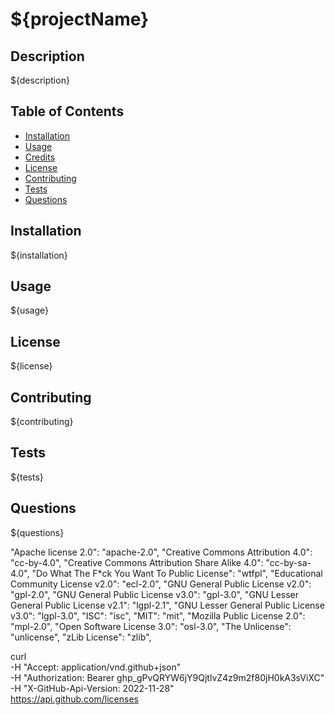 # ${projectName}

## Description

${description}

## Table of Contents

- [Installation](#installation)
- [Usage](#usage)
- [Credits](#credits)
- [License](#license)
- [Contributing](#contributing)
- [Tests](#tests)
- [Questions](#tests)


## Installation

${installation}

## Usage

${usage}

## License

${license}

## Contributing

${contributing}

## Tests

${tests}

## Questions

${questions}



"Apache license 2.0": "apache-2.0",
"Creative Commons Attribution 4.0":	"cc-by-4.0",
"Creative Commons Attribution Share Alike 4.0":	"cc-by-sa-4.0",
"Do What The F*ck You Want To Public License": "wtfpl",
"Educational Community License v2.0": "ecl-2.0",
"GNU General Public License v2.0": "gpl-2.0",
"GNU General Public License v3.0":	"gpl-3.0",
"GNU Lesser General Public License v2.1":	"lgpl-2.1",
"GNU Lesser General Public License v3.0":	"lgpl-3.0",
"ISC": "isc",
"MIT": "mit",
"Mozilla Public License 2.0": "mpl-2.0",
"Open Software License 3.0": "osl-3.0",
"The Unlicense": "unlicense",
"zLib License":	"zlib",


curl \
  -H "Accept: application/vnd.github+json" \
  -H "Authorization: Bearer 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"\
  -H "X-GitHub-Api-Version: 2022-11-28" \
  https://api.github.com/licenses